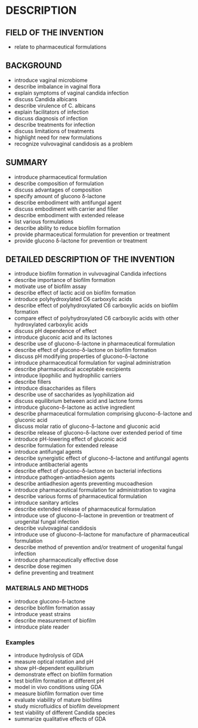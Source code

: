 # DESCRIPTION

## FIELD OF THE INVENTION

- relate to pharmaceutical formulations

## BACKGROUND

- introduce vaginal microbiome
- describe imbalance in vaginal flora
- explain symptoms of vaginal candida infection
- discuss Candida albicans
- describe virulence of C. albicans
- explain facilitators of infection
- discuss diagnosis of infection
- describe treatments for infection
- discuss limitations of treatments
- highlight need for new formulations
- recognize vulvovaginal candidosis as a problem

## SUMMARY

- introduce pharmaceutical formulation
- describe composition of formulation
- discuss advantages of composition
- specify amount of glucono δ-lactone
- describe embodiment with antifungal agent
- discuss embodiment with carrier and filler
- describe embodiment with extended release
- list various formulations
- describe ability to reduce biofilm formation
- provide pharmaceutical formulation for prevention or treatment
- provide glucono δ-lactone for prevention or treatment

## DETAILED DESCRIPTION OF THE INVENTION

- introduce biofilm formation in vulvovaginal Candida infections
- describe importance of biofilm formation
- motivate use of biofilm assay
- describe effect of lactic acid on biofilm formation
- introduce polyhydroxylated C6 carboxylic acids
- describe effect of polyhydroxylated C6 carboxylic acids on biofilm formation
- compare effect of polyhydroxylated C6 carboxylic acids with other hydroxylated carboxylic acids
- discuss pH dependence of effect
- introduce gluconic acid and its lactones
- describe use of glucono-δ-lactone in pharmaceutical formulation
- describe effect of glucono-δ-lactone on biofilm formation
- discuss pH modifying properties of glucono-δ-lactone
- introduce pharmaceutical formulation for vaginal administration
- describe pharmaceutical acceptable excipients
- introduce lipophilic and hydrophilic carriers
- describe fillers
- introduce disaccharides as fillers
- describe use of saccharides as lyophilization aid
- discuss equilibrium between acid and lactone forms
- introduce glucono-δ-lactone as active ingredient
- describe pharmaceutical formulation comprising glucono-δ-lactone and gluconic acid
- discuss molar ratio of glucono-δ-lactone and gluconic acid
- describe release of glucono-δ-lactone over extended period of time
- introduce pH-lowering effect of gluconic acid
- describe formulation for extended release
- introduce antifungal agents
- describe synergistic effect of glucono-δ-lactone and antifungal agents
- introduce antibacterial agents
- describe effect of glucono-δ-lactone on bacterial infections
- introduce pathogen-antiadhesion agents
- describe antiadhesion agents preventing mucoadhesion
- introduce pharmaceutical formulation for administration to vagina
- describe various forms of pharmaceutical formulation
- introduce sanitary articles
- describe extended release of pharmaceutical formulation
- introduce use of glucono-δ-lactone in prevention or treatment of urogenital fungal infection
- describe vulvovaginal candidosis
- introduce use of glucono-δ-lactone for manufacture of pharmaceutical formulation
- describe method of prevention and/or treatment of urogenital fungal infection
- introduce pharmaceutically effective dose
- describe dose regimen
- define preventing and treatment

### MATERIALS AND METHODS

- introduce glucono-δ-lactone
- describe biofilm formation assay
- introduce yeast strains
- describe measurement of biofilm
- introduce plate reader

### Examples

- introduce hydrolysis of GDA
- measure optical rotation and pH
- show pH-dependent equilibrium
- demonstrate effect on biofilm formation
- test biofilm formation at different pH
- model in vivo conditions using GDA
- measure biofilm formation over time
- evaluate viability of mature biofilms
- study microfluidics of biofilm development
- test viability of different Candida species
- summarize qualitative effects of GDA

